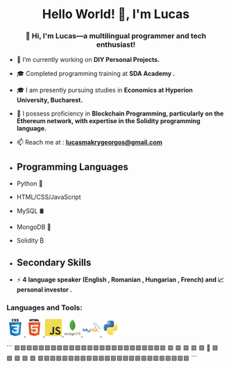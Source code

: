 <h1 align="center">Hello World! 👋, I'm Lucas</h1>
<h3 align="center">👋 Hi, I'm Lucas—a multilingual programmer and tech enthusiast!</h3>



- 🔭 I’m currently working on **DIY Personal Projects.**

- 🎓 Completed programming training at **SDA Academy .**

- 🎓 I am presently pursuing studies in **Economics at Hyperion University, Bucharest.**

- 🚀 I possess proficiency in **Blockchain Programming, particularly on the Ethereum network, with expertise in the Solidity programming language.**

- 📫 Reach me at : **lucasmakrygeorgos@gmail.com**

- ## Programming Languages

- Python 🐍
- HTML/CSS/JavaScript
- MySQL 🛢️
- MongoDB 🍃
- Solidity ₿

- ## Secondary Skills 

- ⚡  **4 language speaker (English , Romanian , Hungarian , French) and 📈 personal investor .**

<h3 align="left"</h3>
<p align="left">
</p>

<h3 align="left">Languages and Tools:</h3>
<p align="left"> <a href="https://www.w3schools.com/css/" target="_blank" rel="noreferrer"> <img src="https://raw.githubusercontent.com/devicons/devicon/master/icons/css3/css3-original-wordmark.svg" alt="css3" width="40" height="40"/> </a> <a href="https://www.w3.org/html/" target="_blank" rel="noreferrer"> <img src="https://raw.githubusercontent.com/devicons/devicon/master/icons/html5/html5-original-wordmark.svg" alt="html5" width="40" height="40"/> </a> <a href="https://developer.mozilla.org/en-US/docs/Web/JavaScript" target="_blank" rel="noreferrer"> <img src="https://raw.githubusercontent.com/devicons/devicon/master/icons/javascript/javascript-original.svg" alt="javascript" width="40" height="40"/> </a> <a href="https://www.mongodb.com/" target="_blank" rel="noreferrer"> <img src="https://raw.githubusercontent.com/devicons/devicon/master/icons/mongodb/mongodb-original-wordmark.svg" alt="mongodb" width="40" height="40"/> </a> <a href="https://www.mysql.com/" target="_blank" rel="noreferrer"> <img src="https://raw.githubusercontent.com/devicons/devicon/master/icons/mysql/mysql-original-wordmark.svg" alt="mysql" width="40" height="40"/> </a> <a href="https://www.python.org" target="_blank" rel="noreferrer"> <img src="https://raw.githubusercontent.com/devicons/devicon/master/icons/python/python-original.svg" alt="python" width="40" height="40"/> </a> </p>
```
🟩🟩🟩🟩🟩🟩🟩🟩🟩🟩🟩🟩🟩🟩🟩🟩🟩🟩🟩🟩🟩🟩🟩🟩🟩
🟩                                          🟩
🟩                                          🟩
🟩                    🍎                    🟩
🟩                                          🟩
🟩                                          🟩
🟩🟩🟩🟩🟩🟩🟩🟩🟩🟩🟩🟩🟩🟩🟩🟩🟩🟩🟩🟩🟩🟩🟩🟩🟩
```
